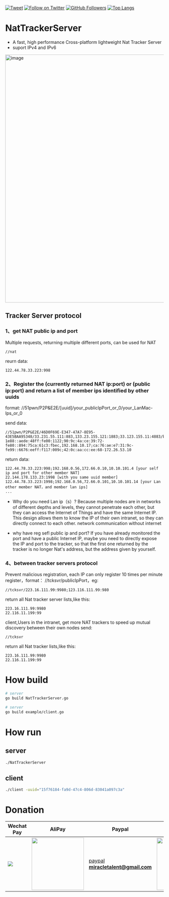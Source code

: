 [![Tweet](https://img.shields.io/twitter/url/http/Hktalent3135773.svg?style=social)](https://twitter.com/intent/follow?screen_name=Hktalent3135773) [![Follow on Twitter](https://img.shields.io/twitter/follow/Hktalent3135773.svg?style=social&label=Follow)](https://twitter.com/intent/follow?screen_name=Hktalent3135773) [![GitHub Followers](https://img.shields.io/github/followers/hktalent.svg?style=social&label=Follow)](https://github.com/hktalent/)
[![Top Langs](https://profile-counter.glitch.me/hktalent/count.svg)](https://51pwn.com)

# NatTrackerServer
- A fast, high performance Cross-platform lightweight Nat Tracker Server
- suport IPv4 and IPv6
<img width="786" alt="image" src="https://user-images.githubusercontent.com/18223385/163664762-b418b6da-735f-43e4-a948-f2034491628b.png">

## Tracker Server protocol
### 1、get NAT public ip and port
Multiple requests, returning multiple different ports, can be used for NAT
```
//nat
```
reurn data:
```
122.44.78.33.223:998
```

### 2、Register the (currently returned NAT ip:port) or (public ip:port) and return a list of member ips identified by other uuids
format:
//51pwn/P2P&E2E/[uuid]/your_publicIpPort_or_0/your_LanMac-Ips_or_0

send data:
```
//51pwn/P2P&E2E/46D0F69E-E347-47A7-8E95-43E5BAA95348/33.231.55.111:883,133.23.155.121:1883;33.123.155.11:4883/b6:11:48:10:91:82-1e88::aede:48ff:fe00:1122;90:9c:4a:ce:39:72-fe80::894:75ca:61c3:fbec,192.168.10.17;ca:76:ae:e7:31:9c-fe99::6676:eeff:f117:009c;42:0c:aa:cc:ee:68-172.26.53.10
```
return data:
```
122.44.78.33.223:998;192.168.0.56,172.66.0.10,10.10.101.4 [your self ip and port for other member NAT]
22.144.178.133.23:1998 [with you same uuid member]
122.44.78.33.223:1998;192.168.0.56,72.66.0.101,10.10.101.14 [your Lan other member NAT，and member lan ips]
...
```
- Why do you need Lan ip（s）?
Because multiple nodes are in networks of different depths and levels, they cannot penetrate each other, 
but they can access the Internet of Things and have the same Internet IP. 
This design allows them to know the IP of their own intranet, 
so they can directly connect to each other. network communication without internet

- why have reg sefl public ip and port?
If you have already monitored the port and have a public Internet IP,
maybe you need to directly expose the IP and port to the tracker,
so that the first one returned by the tracker is no longer Nat's address, but the address given by yourself.

### 4、between tracker servers protocol
Prevent malicious registration, each IP can only register 10 times per minute
register，format：
//tcksvr/publicIpPort，eg:
```
//tcksvr/223.16.111.99:9980;123.116.111.99:980
```
return all Nat tracker server lists,like this:
```
223.16.111.99:9980
22.116.11.199:99
```
client,Users in the intranet, get more NAT trackers to speed up mutual discovery between their own nodes
send:
```
//tcksvr
```
return all Nat tracker lists,like this:
```
223.16.111.99:9980
22.116.11.199:99
```

# How build
```bash
# server
go build NatTrackerServer.go

# server
go build example/client.go


```
# How run
## server
```bash
./NatTrackerServer
```
## client
```bash
./client -uuid="15f76184-fa9d-47c4-806d-83041a097c3a"
```


# Donation
| Wechat Pay | AliPay | Paypal | BTC Pay |BCH Pay |
| --- | --- | --- | --- | --- |
|<img src=https://github.com/hktalent/myhktools/blob/master/md/wc.png>|<img width=166 src=https://github.com/hktalent/myhktools/blob/master/md/zfb.png>|[paypal](https://www.paypal.me/pwned2019) **miracletalent@gmail.com**|<img width=166 src=https://github.com/hktalent/myhktools/blob/master/md/BTC.png>|<img width=166 src=https://github.com/hktalent/myhktools/blob/master/md/BCH.jpg>|
